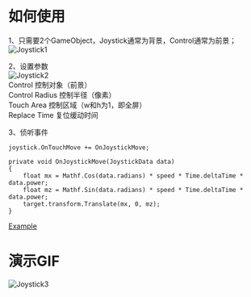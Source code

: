 # 如何使用
1、只需要2个GameObject，Joystick通常为背景，Control通常为前景；  
![Joystick1](https://raw.githubusercontent.com/RickJiangShu/Joystick-Example/master/Poster/Joystick1.jpg "Joystick1")  
  
2、设置参数  
![Joystick2](https://raw.githubusercontent.com/RickJiangShu/Joystick-Example/master/Poster/Joystick2.jpg "Joystick2")  
Control 控制对象（前景）  
Control Radius 控制半径（像素）  
Touch Area 控制区域（w和h为1，即全屏）  
Replace Time 复位缓动时间  
  
3、侦听事件  
```
joystick.OnTouchMove += OnJoystickMove;

private void OnJoystickMove(JoystickData data)
{
    float mx = Mathf.Cos(data.radians) * speed * Time.deltaTime * data.power;
    float mz = Mathf.Sin(data.radians) * speed * Time.deltaTime * data.power;
    target.transform.Translate(mx, 0, mz);
}
```  
  
[Example](https://github.com/RickJiangShu/Joystick-Example "Example")
  
# 演示GIF
![Joystick3](https://raw.githubusercontent.com/RickJiangShu/Joystick-Example/master/Poster/Joystick-example.gif "Joystick3")
